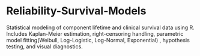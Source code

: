 # Reliability-Survival-Models
Statistical modeling of component lifetime and clinical survival data using R. Includes Kaplan-Meier estimation, right-censoring handling, parametric model fitting(Weibull, Log-Logistic, Log-Normal, Exponential) , hypothesis testing, and visual diagnostics.
